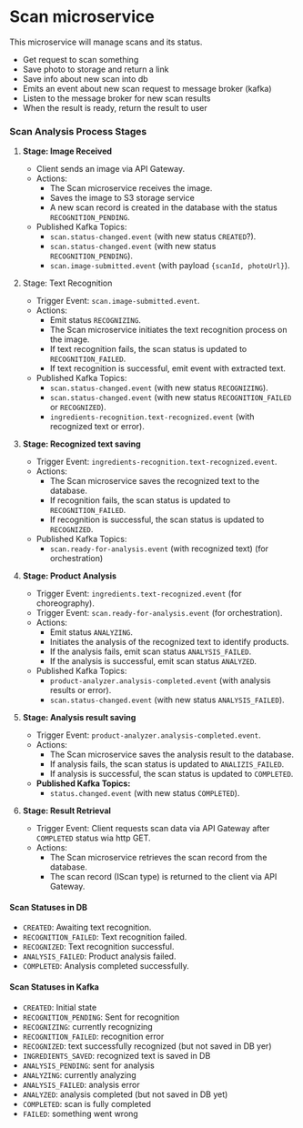 # Scan microservice
This microservice will manage scans and its status.

- Get request to scan something
- Save photo to storage and return a link
- Save info about new scan into db
- Emits an event about new scan request to message broker (kafka)
- Listen to the message broker for new scan results
- When the result is ready, return the result to user

### Scan Analysis Process Stages

1.  **Stage: Image Received**
    - Client sends an image via API Gateway.
    - Actions:
        * The Scan microservice receives the image.
        * Saves the image to S3 storage service
        * A new scan record is created in the database with the status `RECOGNITION_PENDING`.
    - Published Kafka Topics:
        * `scan.status-changed.event` (with new status `CREATED`?).
        * `scan.status-changed.event` (with new status `RECOGNITION_PENDING`).
        * `scan.image-submitted.event` (with payload `{scanId, photoUrl}`).

2.  Stage: Text Recognition
    - Trigger Event: `scan.image-submitted.event`.
    - Actions:
        * Emit status `RECOGNIZING`.
        * The Scan microservice initiates the text recognition process on the image.
        * If text recognition fails, the scan status is updated to `RECOGNITION_FAILED`.
        * If text recognition is successful, emit event with extracted text.
    - Published Kafka Topics:
        * `scan.status-changed.event` (with new status `RECOGNIZING`).
        * `scan.status-changed.event` (with new status `RECOGNITION_FAILED` or `RECOGNIZED`).
        * `ingredients-recognition.text-recognized.event` (with recognized text or error).

3.  **Stage: Recognized text saving**
    - Trigger Event: `ingredients-recognition.text-recognized.event`.
    - Actions:
        * The Scan microservice saves the recognized text to the database.
        * If recognition fails, the scan status is updated to `RECOGNITION_FAILED`.
        * If recognition is successful, the scan status is updated to `RECOGNIZED`.
    - Published Kafka Topics:
        * `scan.ready-for-analysis.event` (with recognized text) (for orchestration)

4. **Stage: Product Analysis**
    - Trigger Event: `ingredients.text-recognized.event` (for choreography).
    - Trigger Event: `scan.ready-for-analysis.event` (for orchestration).
    - Actions:
        * Emit status `ANALYZING`.
        * Initiates the analysis of the recognized text to identify products.
        * If the analysis fails, emit scan status `ANALYSIS_FAILED`.
        * If the analysis is successful, emit scan status `ANALYZED`.
    - Published Kafka Topics:
        * `product-analyzer.analysis-completed.event` (with analysis results or error).
        * `scan.status-changed.event` (with new status `ANALYSIS_FAILED`).

5. **Stage: Analysis result saving**
    - Trigger Event: `product-analyzer.analysis-completed.event`.
    - Actions:
        * The Scan microservice saves the analysis result to the database.
        * If analysis fails, the scan status is updated to `ANALIZIS_FAILED`.
        * If analysis is successful, the scan status is updated to `COMPLETED`.
    - **Published Kafka Topics:**
        * `status.changed.event` (with new status `COMPLETED`).

6. **Stage: Result Retrieval**
    - Trigger Event: Client requests scan data via API Gateway after `COMPLETED` status wia http GET.
    - Actions:
        * The Scan microservice retrieves the scan record from the database.
        * The scan record (IScan type) is returned to the client via API Gateway.

#### Scan Statuses in DB

* `CREATED`: Awaiting text recognition.
* `RECOGNITION_FAILED`: Text recognition failed.
* `RECOGNIZED`: Text recognition successful.
* `ANALYSIS_FAILED`: Product analysis failed.
* `COMPLETED`: Analysis completed successfully.

#### Scan Statuses in Kafka
* `CREATED`: Initial state
* `RECOGNITION_PENDING`: Sent for recognition
* `RECOGNIZING`: currently recognizing
* `RECOGNITION_FAILED`: recognition error
* `RECOGNIZED`: text successfully recognized (but not saved in DB yer)
* `INGREDIENTS_SAVED`: recognized text is saved in DB
* `ANALYSIS_PENDING`: sent for analysis
* `ANALYZING`: currently analyzing
* `ANALYSIS_FAILED`: analysis error
* `ANALYZED`: analysis completed (but not saved in DB yet)
* `COMPLETED`: scan is fully completed
* `FAILED`: something went wrong
